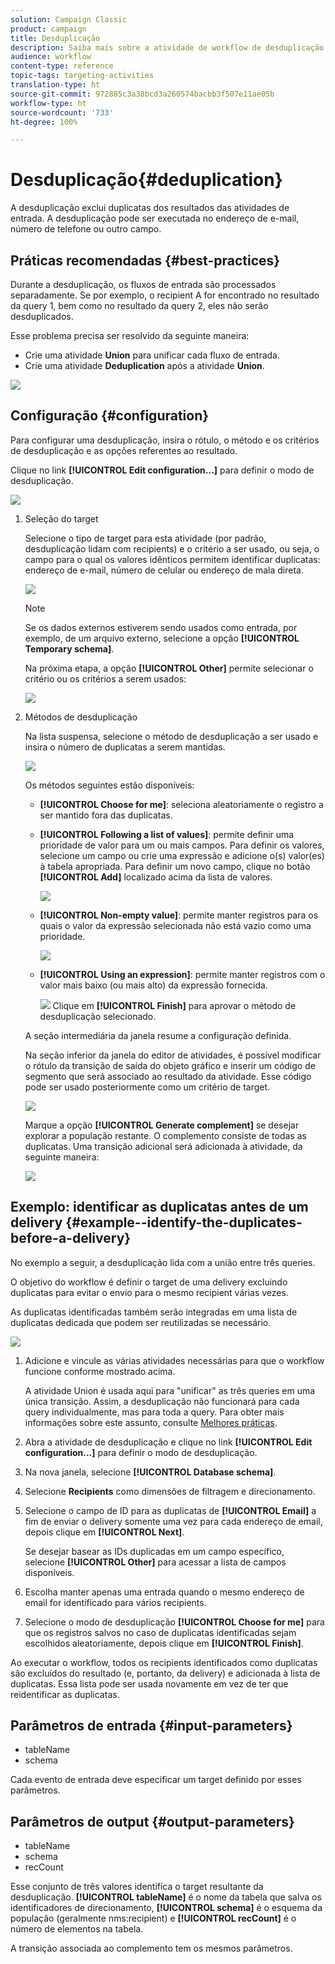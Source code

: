 ```yaml
---
solution: Campaign Classic
product: campaign
title: Desduplicação
description: Saiba mais sobre a atividade de workflow de desduplicação
audience: workflow
content-type: reference
topic-tags: targeting-activities
translation-type: ht
source-git-commit: 972885c3a38bcd3a260574bacbb3f507e11ae05b
workflow-type: ht
source-wordcount: '733'
ht-degree: 100%

---
```



# Desduplicação{#deduplication}

A desduplicação exclui duplicatas dos resultados das atividades de entrada. A desduplicação pode ser executada no endereço de e-mail, número de telefone ou outro campo.

## Práticas recomendadas {#best-practices}

Durante a desduplicação, os fluxos de entrada são processados separadamente. Se por exemplo, o recipient A for encontrado no resultado da query 1, bem como no resultado da query 2, eles não serão desduplicados.

Esse problema precisa ser resolvido da seguinte maneira:

* Crie uma atividade **Union** para unificar cada fluxo de entrada.
* Crie uma atividade **Deduplication** após a atividade **Union**.

![](assets/dedup_bonnepratique.png)

## Configuração {#configuration}

Para configurar uma desduplicação, insira o rótulo, o método e os critérios de desduplicação e as opções referentes ao resultado.

Clique no link **[!UICONTROL Edit configuration...]** para definir o modo de desduplicação.

![](assets/s_user_segmentation_dedup_param.png)

1. Seleção do target

   Selecione o tipo de target para esta atividade (por padrão, desduplicação lidam com recipients) e o critério a ser usado, ou seja, o campo para o qual os valores idênticos permitem identificar duplicatas: endereço de e-mail, número de celular ou endereço de mala direta.

   ![](assets/s_user_segmentation_dedup_param2.png)

   >[!NOTE]
   >
   >Se os dados externos estiverem sendo usados como entrada, por exemplo, de um arquivo externo, selecione a opção **[!UICONTROL Temporary schema]**.
   >
   >Na próxima etapa, a opção **[!UICONTROL Other]** permite selecionar o critério ou os critérios a serem usados:

   ![](assets/s_user_segmentation_dedup_param3.png)

1. Métodos de desduplicação

   Na lista suspensa, selecione o método de desduplicação a ser usado e insira o número de duplicatas a serem mantidas.

   ![](assets/s_user_segmentation_dedup_param4.png)

   Os métodos seguintes estão disponíveis:

   * **[!UICONTROL Choose for me]**: seleciona aleatoriamente o registro a ser mantido fora das duplicatas.
   * **[!UICONTROL Following a list of values]**: permite definir uma prioridade de valor para um ou mais campos. Para definir os valores, selecione um campo ou crie uma expressão e adicione o(s) valor(es) à tabela apropriada. Para definir um novo campo, clique no botão **[!UICONTROL Add]** localizado acima da lista de valores.

      ![](assets/s_user_segmentation_dedup_param5.png)

   * **[!UICONTROL Non-empty value]**: permite manter registros para os quais o valor da expressão selecionada não está vazio como uma prioridade.

      ![](assets/s_user_segmentation_dedup_param6.png)

   * **[!UICONTROL Using an expression]**: permite manter registros com o valor mais baixo (ou mais alto) da expressão fornecida.

      ![](assets/s_user_segmentation_dedup_param7.png)
   Clique em **[!UICONTROL Finish]** para aprovar o método de desduplicação selecionado.

   A seção intermediária da janela resume a configuração definida.

   Na seção inferior da janela do editor de atividades, é possível modificar o rótulo da transição de saída do objeto gráfico e inserir um código de segmento que será associado ao resultado da atividade. Esse código pode ser usado posteriormente como um critério de target.

   ![](assets/s_user_segmentation_dedup_param8.png)

   Marque a opção **[!UICONTROL Generate complement]** se desejar explorar a população restante. O complemento consiste de todas as duplicatas. Uma transição adicional será adicionada à atividade, da seguinte maneira:

   ![](assets/s_user_segmentation_dedup_param9.png)

## Exemplo: identificar as duplicatas antes de um delivery {#example--identify-the-duplicates-before-a-delivery}

No exemplo a seguir, a desduplicação lida com a união entre três queries.

O objetivo do workflow é definir o target de uma delivery excluindo duplicatas para evitar o envio para o mesmo recipient várias vezes.

As duplicatas identificadas também serão integradas em uma lista de duplicatas dedicada que podem ser reutilizadas se necessário.

![](assets/deduplication_example.png)

1. Adicione e vincule as várias atividades necessárias para que o workflow funcione conforme mostrado acima.

   A atividade Union é usada aqui para &quot;unificar&quot; as três queries em uma única transição. Assim, a desduplicação não funcionará para cada query individualmente, mas para toda a query. Para obter mais informações sobre este assunto, consulte [Melhores práticas](#best-practices).

1. Abra a atividade de desduplicação e clique no link **[!UICONTROL Edit configuration...]** para definir o modo de desduplicação.
1. Na nova janela, selecione **[!UICONTROL Database schema]**.
1. Selecione **Recipients** como dimensões de filtragem e direcionamento.
1. Selecione o campo de ID para as duplicatas de **[!UICONTROL Email]** a fim de enviar o delivery somente uma vez para cada endereço de email, depois clique em **[!UICONTROL Next]**. 

   Se desejar basear as IDs duplicadas em um campo específico, selecione **[!UICONTROL Other]** para acessar a lista de campos disponíveis.

1. Escolha manter apenas uma entrada quando o mesmo endereço de email for identificado para vários recipients.
1. Selecione o modo de desduplicação **[!UICONTROL Choose for me]** para que os registros salvos no caso de duplicatas identificadas sejam escolhidos aleatoriamente, depois clique em **[!UICONTROL Finish]**.

Ao executar o workflow, todos os recipients identificados como duplicatas são excluídos do resultado (e, portanto, da delivery) e adicionada à lista de duplicatas. Essa lista pode ser usada novamente em vez de ter que reidentificar as duplicatas.

## Parâmetros de entrada {#input-parameters}

* tableName
* schema

Cada evento de entrada deve especificar um target definido por esses parâmetros.

## Parâmetros de output {#output-parameters}

* tableName
* schema
* recCount

Esse conjunto de três valores identifica o target resultante da desduplicação. **[!UICONTROL tableName]** é o nome da tabela que salva os identificadores de direcionamento, **[!UICONTROL schema]** é o esquema da população (geralmente nms:recipient) e **[!UICONTROL recCount]** é o número de elementos na tabela.

A transição associada ao complemento tem os mesmos parâmetros.
